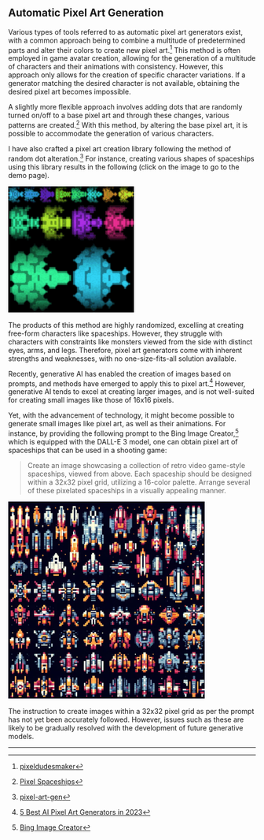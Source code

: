 ## Automatic Pixel Art Generation

Various types of tools referred to as automatic pixel art generators exist, with a common approach being to combine a multitude of predetermined parts and alter their colors to create new pixel art.[^1] This method is often employed in game avatar creation, allowing for the generation of a multitude of characters and their animations with consistency. However, this approach only allows for the creation of specific character variations. If a generator matching the desired character is not available, obtaining the desired pixel art becomes impossible.

A slightly more flexible approach involves adding dots that are randomly turned on/off to a base pixel art and through these changes, various patterns are created.[^2] With this method, by altering the base pixel art, it is possible to accommodate the generation of various characters.

I have also crafted a pixel art creation library following the method of random dot alteration.[^3] For instance, creating various shapes of spaceships using this library results in the following (click on the image to go to the demo page).

[![pixel-art-gen](../images/ships.gif)](https://abagames.github.io/pixel-art-gen/index.html?ships)

The products of this method are highly randomized, excelling at creating free-form characters like spaceships. However, they struggle with characters with constraints like monsters viewed from the side with distinct eyes, arms, and legs. Therefore, pixel art generators come with inherent strengths and weaknesses, with no one-size-fits-all solution available.

Recently, generative AI has enabled the creation of images based on prompts, and methods have emerged to apply this to pixel art.[^4] However, generative AI tends to excel at creating larger images, and is not well-suited for creating small images like those of 16x16 pixels.

Yet, with the advancement of technology, it might become possible to generate small images like pixel art, as well as their animations. For instance, by providing the following prompt to the Bing Image Creator,[^5] which is equipped with the DALL-E 3 model, one can obtain pixel art of spaceships that can be used in a shooting game:

> Create an image showcasing a collection of retro video game-style spaceships, viewed from above. Each spaceship should be designed within a 32x32 pixel grid, utilizing a 16-color palette. Arrange several of these pixelated spaceships in a visually appealing manner.

<img src="../images/spaceships.jpg" alt="spaceships" width="400"/>

The instruction to create images within a 32x32 pixel grid as per the prompt has not yet been accurately followed. However, issues such as these are likely to be gradually resolved with the development of future generative models.

---

[^1]: [pixeldudesmaker](https://0x72.itch.io/pixeldudesmaker)
[^2]: [Pixel Spaceships](http://web.archive.org/web/20080228054410/http://www.davebollinger.com/works/pixelspaceships/)
[^3]: [pixel-art-gen](https://github.com/abagames/pixel-art-gen)
[^4]: [5 Best AI Pixel Art Generators in 2023](https://mspoweruser.com/ai-pixel-art-generator/)
[^5]: [Bing Image Creator](https://www.bing.com/create)
